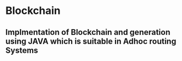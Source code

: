 # Blockchain
## Implmentation of Blockchain and generation using JAVA which is suitable in Adhoc routing Systems 
